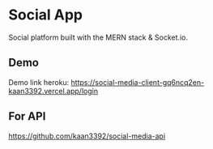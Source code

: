# Social App

Social platform built with the MERN stack & Socket.io.

## Demo

Demo link heroku: https://social-media-client-gq6ncq2en-kaan3392.vercel.app/login

## For API

https://github.com/kaan3392/social-media-api
